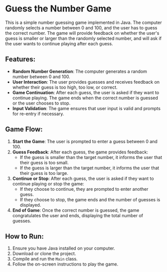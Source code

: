 # Guess the Number Game

This is a simple number guessing game implemented in Java. The computer randomly selects a number between 0 and 100, and the user has to guess the correct number. The game will provide feedback on whether the user's guess is smaller or larger than the randomly selected number, and will ask if the user wants to continue playing after each guess.

## Features:
- **Random Number Generation**: The computer generates a random number between 0 and 100.
- **User Interaction**: The user provides guesses and receives feedback on whether their guess is too high, too low, or correct.
- **Game Continuation**: After each guess, the user is asked if they want to continue playing. The game ends when the correct number is guessed or the user chooses to stop.
- **Input Validation**: The game ensures that user input is valid and prompts for re-entry if necessary.

## Game Flow:
1. **Start the Game**: The user is prompted to enter a guess between 0 and 100.
2. **Guess Feedback**: After each guess, the game provides feedback:
   - If the guess is smaller than the target number, it informs the user that their guess is too small.
   - If the guess is larger than the target number, it informs the user that their guess is too large.
3. **Continue or Stop**: After each guess, the user is asked if they want to continue playing or stop the game:
   - If they choose to continue, they are prompted to enter another guess.
   - If they choose to stop, the game ends and the number of guesses is displayed.
4. **End of Game**: Once the correct number is guessed, the game congratulates the user and ends, displaying the total number of guesses.

## How to Run:
1. Ensure you have Java installed on your computer.
2. Download or clone the project.
3. Compile and run the `Main` class.
4. Follow the on-screen instructions to play the game.



